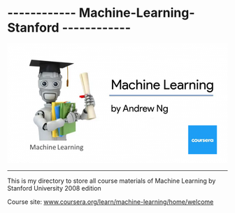 # ------------ Machine-Learning-Stanford ------------
<img src = "https://raw.githubusercontent.com/lehoangan2906/Machine-Learning-Stanford/main/thumb.png">

---------------------------------------------------------------------------------------

This is my directory to store all course materials of Machine Learning by Stanford University 2008 edition

Course site: www.coursera.org/learn/machine-learning/home/welcome
